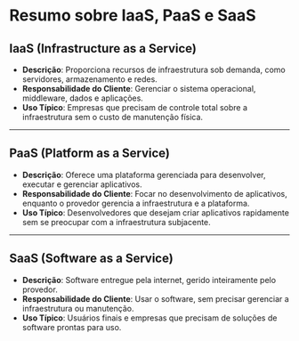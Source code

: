 # Resumo sobre IaaS, PaaS e SaaS

## IaaS (Infrastructure as a Service)
- **Descrição**: Proporciona recursos de infraestrutura sob demanda, como servidores, armazenamento e redes.
- **Responsabilidade do Cliente**: Gerenciar o sistema operacional, middleware, dados e aplicações.
- **Uso Típico**: Empresas que precisam de controle total sobre a infraestrutura sem o custo de manutenção física.

---

## PaaS (Platform as a Service)
- **Descrição**: Oferece uma plataforma gerenciada para desenvolver, executar e gerenciar aplicativos.
- **Responsabilidade do Cliente**: Focar no desenvolvimento de aplicativos, enquanto o provedor gerencia a infraestrutura e a plataforma.
- **Uso Típico**: Desenvolvedores que desejam criar aplicativos rapidamente sem se preocupar com a infraestrutura subjacente.

---

## SaaS (Software as a Service)
- **Descrição**: Software entregue pela internet, gerido inteiramente pelo provedor.
- **Responsabilidade do Cliente**: Usar o software, sem precisar gerenciar a infraestrutura ou manutenção.
- **Uso Típico**: Usuários finais e empresas que precisam de soluções de software prontas para uso.

